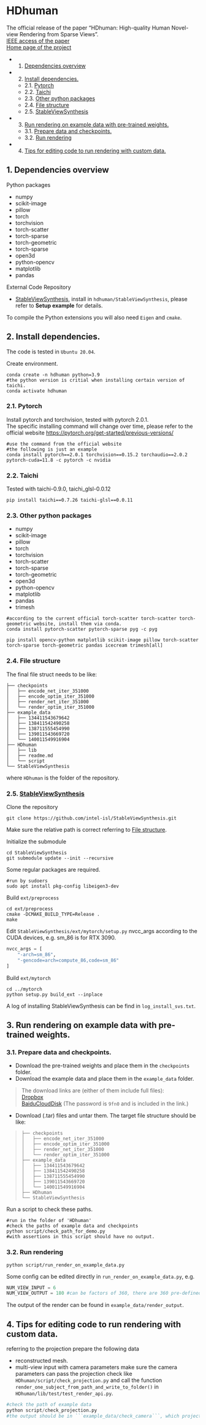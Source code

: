 
# HDhuman
The official release of the paper “HDhuman: High-quality Human Novel-view Rendering from Sparse Views”.  
[IEEE access of the paper](https://ieeexplore.ieee.org/abstract/document/10168294)  
[Home page of the project](http://cic.tju.edu.cn/faculty/likun/projects/HDhuman/index.html)

<!-- vscode-markdown-toc -->
* 1. [Dependencies overview](#Dependenciesoverview)
* 2. [Install dependencies.](#Installdependencies.)
    * 2.1. [Pytorch](#Pytorch)
    * 2.2. [Taichi](#Taichi)
    * 2.3. [Other python packages](#Otherpythonpackages)
    * 2.4. [File structure](#Filestructure)
    * 2.5. [StableViewSynthesis](#StableViewSynthesishttps:github.comintel-islStableViewSynthesis.git)
* 3. [Run rendering on example data with pre-trained weights.](#Runrenderingonexampledatawithpre-trainedweights.)
    * 3.1. [Prepare data and checkpoints.](#Preparedataandcheckpoints.)
    * 3.2. [Run rendering](#Runrendering)
* 4. [Tips for editing code to run rendering with custom data.](#Tipsforedittingcodetorunrenderingwithcustomdata.)

<!-- vscode-markdown-toc-config
    numbering=true
    autoSave=true
    /vscode-markdown-toc-config -->
<!-- /vscode-markdown-toc -->



##  1. <a name='Dependenciesoverview'></a>Dependencies overview
Python packages
- numpy
- scikit-image
- pillow
- torch
- torchvision
- torch-scatter
- torch-sparse
- torch-geometric
- torch-sparse
- open3d
- python-opencv
- matplotlib
- pandas

External Code Repository
- [StableViewSynthesis](https://github.com/intel-isl/StableViewSynthesis.git), install in ```hdhuman/StableViewSynthesis```, please refer to **Setup example** for details.


To compile the Python extensions you will also need `Eigen` and `cmake`.


##  2. <a name='Installdependencies.'></a>Install dependencies.
The code is tested in ```Ubuntu 20.04```.

Create environment.
```shell
conda create -n hdhuman python=3.9
#the python version is critial when installing certain version of taichi.
conda activate hdhuman
```
###  2.1. <a name='Pytorch'></a>Pytorch
Install pytorch and torchvision, tested with pytorch 2.0.1.  
The specific installing command will change over time, please refer to the official website <https://pytorch.org/get-started/previous-versions/>
```shell
#use the command from the official website
#the following is just an example
conda install pytorch==2.0.1 torchvision==0.15.2 torchaudio==2.0.2 pytorch-cuda=11.8 -c pytorch -c nvidia
```

###  2.2. <a name='Taichi'></a>Taichi
Tested with taichi-0.9.0, taichi_glsl-0.0.12
```
pip install taichi==0.7.26 taichi-glsl==0.0.11
```

###  2.3. <a name='Otherpythonpackages'></a>Other python packages
- numpy
- scikit-image
- pillow
- torch
- torchvision
- torch-scatter
- torch-sparse
- torch-geometric
- open3d
- python-opencv
- matplotlib
- pandas
- trimesh
```shell
#according to the current official torch-scatter torch-scatter torch-geometric website, install them via conda.
conda install pytorch-scatter pytorch-sparse pyg -c pyg

pip install opencv-python matplotlib scikit-image pillow torch-scatter torch-sparse torch-geometric pandas icecream trimesh[all]
```

###  2.4. <a name='Filestructure'></a>File structure
The final file struct needs to be like:
```
├── checkpoints
│   ├── encode_net_iter_351000
│   ├── encode_optim_iter_351000
│   ├── render_net_iter_351000
│   └── render_optim_iter_351000
├── example_data
│   ├── 134411543679642
│   ├── 138411542490258
│   ├── 138711555454990
│   ├── 139011543669720
│   └── 140011549916904
├── HDhuman
│   ├── lib
│   ├── readme.md
│   └── script
└── StableViewSynthesis
```
where ```HDhuman``` is the folder of the repository.



###  2.5. <a name='StableViewSynthesishttps:github.comintel-islStableViewSynthesis.git'></a>[StableViewSynthesis](https://github.com/intel-isl/StableViewSynthesis.git)
Clone the repository
```shell
git clone https://github.com/intel-isl/StableViewSynthesis.git
```
Make sure the relative path is correct referring to [File structure](#Filestructure).

Initialize the submodule
```shell
cd StableViewSynthesis
git submodule update --init --recursive
```

Some regular packages are required.
```shell
#run by sudoers
sudo apt install pkg-config libeigen3-dev
```

Build ```ext/preprocess```
```shell
cd ext/preprocess
cmake -DCMAKE_BUILD_TYPE=Release .
make 
```

Edit ```StableViewSynthesis/ext/mytorch/setup.py``` nvcc_args according to the CUDA devices, e.g. sm_86 is for RTX 3090.
```python
nvcc_args = [
    "-arch=sm_86",
    "-gencode=arch=compute_86,code=sm_86"
]
```
Build ```ext/mytorch```
```
cd ../mytorch
python setup.py build_ext --inplace
```
A log of installing StableViewSynthesis can be find in ```log_install_svs.txt```.

##  3. <a name='Runrenderingonexampledatawithpre-trainedweights.'></a>Run rendering on example data with pre-trained weights.
###  3.1. <a name='Preparedataandcheckpoints.'></a>Prepare data and checkpoints.
* Download the pre-trained weights and place them in the ```checkpoints``` folder.   
* Download the example data and place them in the ```example_data``` folder.  
> The download links are (either of them include full files):   
> [Dropbox](https://www.dropbox.com/scl/fo/rv038639461fr81zncltq/h?rlkey=ibpw8p4enf555tabx847zqin5&dl=0)  
> [BaiduCloudDisk](https://pan.baidu.com/s/1YckBxXYAV09dsJMEAdt8aA?pwd=9fn0) (The password is ```9fn0``` and is included in the link.)

* Download (.tar) files and untar them. The target file structure should be like:
> ```
> ├── checkpoints
> │   ├── encode_net_iter_351000
> │   ├── encode_optim_iter_351000
> │   ├── render_net_iter_351000
> │   └── render_optim_iter_351000
> ├── example_data
> │   ├── 134411543679642
> │   ├── 138411542490258
> │   ├── 138711555454990
> │   ├── 139011543669720
> │   └── 140011549916904
> ├── HDhuman
> └── StableViewSynthesis
> ``` 
Run a script to check these paths.
```shell
#run in the folder of 'HDhuman'
#check the paths of example data and checkpoints
python script/check_path_for_demo.py
#with assertions in this script should have no output.
```
###  3.2. <a name='Runrendering'></a>Run rendering
```shell
python script/run_render_on_example_data.py
```
Some config can be edited directly in ```run_render_on_example_data.py```, e.g.
```python
NUM_VIEW_INPUT = 6
NUM_VIEW_OUTPUT = 180 #can be factors of 360, there are 360 pre-defined views
```
The output of the render can be found in ```example_data/render_output```.

##  4. <a name='Tipsforedittingcodetorunrenderingwithcustomdata.'></a>Tips for editing code to run rendering with custom data.
referring to the projection
prepare the following data
* reconstructed mesh.
* multi-view input with camera parameters
make sure the camera parameters can pass the projection check like ```HDhuman/script/check_projection.py``` and call the function ```render_one_subject_from_path_and_write_to_folder()``` in ```HDhuman/lib/test/test_render_api.py```.
```python
#check the path of example data
python script/check_projection.py
#the output should be in ```example_data/check_camera```, which projects the vertice of the mesh to the image according to the camera parameters.
```
